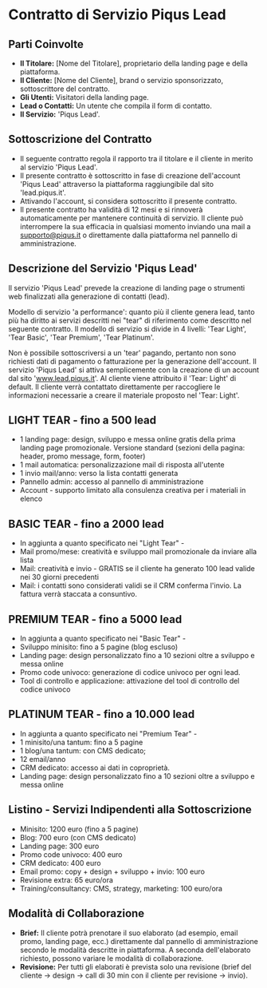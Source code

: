 # Contratto di Servizio Piqus Lead

## Parti Coinvolte

- **Il Titolare:** [Nome del Titolare], proprietario della landing page e della piattaforma.
- **Il Cliente:** [Nome del Cliente], brand o servizio sponsorizzato, sottoscrittore del contratto.
- **Gli Utenti:** Visitatori della landing page.
- **Lead o Contatti:** Un utente che compila il form di contatto.
- **Il Servizio:** 'Piqus Lead'.

## Sottoscrizione del Contratto

- Il seguente contratto regola il rapporto tra il titolare e il cliente in merito al servizio 'Piqus Lead'.
- Il presente contratto è sottoscritto in fase di creazione dell'account 'Piqus Lead' attraverso la piattaforma raggiungibile dal sito 'lead.piqus.it'.
- Attivando l'account, si considera sottoscritto il presente contratto.
- Il presente contratto ha validità di 12 mesi e si rinnoverà automaticamente per mantenere continuità di servizio. Il cliente può interrompere la sua efficacia in qualsiasi momento inviando una mail a supporto@piqus.it o direttamente dalla piattaforma nel pannello di amministrazione.

## Descrizione del Servizio 'Piqus Lead'

Il servizio 'Piqus Lead' prevede la creazione di landing page o strumenti web finalizzati alla generazione di contatti (lead).

Modello di servizio 'a performance': quanto più il cliente genera lead, tanto più ha diritto ai servizi descritti nei "tear" di riferimento come descritto nel seguente contratto. Il modello di servizio si divide in 4 livelli: 'Tear Light', 'Tear Basic', 'Tear Premium', 'Tear Platinum'.

Non è possibile sottoscriversi a un 'tear' pagando, pertanto non sono richiesti dati di pagamento o fatturazione per la generazione dell'account. Il servizio 'Piqus Lead' si attiva semplicemente con la creazione di un account dal sito 'www.lead.piqus.it'. Al cliente viene attribuito il 'Tear: Light' di default. Il cliente verrà contattato direttamente per raccogliere le informazioni necessarie a creare il materiale proposto nel 'Tear: Light'.


## LIGHT TEAR - fino a 500 lead

- 1 landing page: design, sviluppo e messa online gratis della prima landing page promozionale. Versione standard (sezioni della pagina: header, promo message, form, footer)
- 1 mail automatica: personalizzazione mail di risposta all'utente
- 1 invio mail/anno: verso la lista contatti generata
- Pannello admin: accesso al pannello di amministrazione
- Account - supporto limitato alla consulenza creativa per i materiali in elenco

## BASIC TEAR - fino a 2000 lead

- In aggiunta a quanto specificato nei "Light Tear" -
- Mail promo/mese: creatività e sviluppo mail promozionale da inviare alla lista
- Mail: creatività e invio - GRATIS se il cliente ha generato 100 lead valide nei 30 giorni precedenti
- Mail: i contatti sono considerati validi se il CRM conferma l'invio. La fattura verrà staccata a consuntivo.

## PREMIUM TEAR - fino a 5000 lead

- In aggiunta a quanto specificato nei "Basic Tear" -
- Sviluppo minisito: fino a 5 pagine (blog escluso)
- Landing page: design personalizzato fino a 10 sezioni oltre a sviluppo e messa online
- Promo code univoco: generazione di codice univoco per ogni lead.
- Tool di controllo e applicazione: attivazione del tool di controllo del codice univoco

## PLATINUM TEAR - fino a 10.000 lead

- In aggiunta a quanto specificato nei "Premium Tear" -
- 1 minisito/una tantum: fino a 5 pagine
- 1 blog/una tantum: con CMS dedicato;
- 12 email/anno
- CRM dedicato: accesso ai dati in coproprietà.
- Landing page: design personalizzato fino a 10 sezioni oltre a sviluppo e messa online

## Listino - Servizi Indipendenti alla Sottoscrizione

- Minisito: 1200 euro (fino a 5 pagine)
- Blog: 700 euro (con CMS dedicato)
- Landing page: 300 euro
- Promo code univoco: 400 euro
- CRM dedicato: 400 euro
- Email promo: copy + design + sviluppo + invio: 100 euro
- Revisione extra: 65 euro/ora
- Training/consultancy: CMS, strategy, marketing: 100 euro/ora

## Modalità di Collaborazione

- **Brief:** Il cliente potrà prenotare il suo elaborato (ad esempio, email promo, landing page, ecc.) direttamente dal pannello di amministrazione secondo le modalità descritte in piattaforma. A seconda dell'elaborato richiesto, possono variare le modalità di collaborazione.
- **Revisione:** Per tutti gli elaborati è prevista solo una revisione (brief del cliente -> design -> call di 30 min con il cliente per revisione -> invio).
